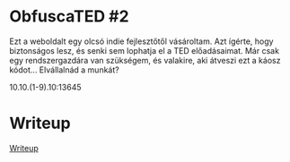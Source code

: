 # ObfuscaTED #2

Ezt a weboldalt egy olcsó indie fejlesztőtől vásároltam. Azt ígérte, hogy biztonságos lesz, és senki sem lophatja el a TED előadásaimat. Már csak egy rendszergazdára van szükségem, és valakire, aki átveszi ezt a káosz kódot... Elvállalnád a munkát?

10.10.(1-9).10:13645

# Writeup

[Writeup](WRITEUP.md)
